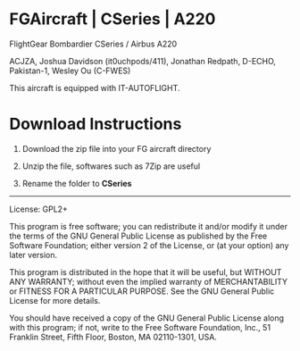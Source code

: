 # FGAircraft | CSeries | A220
FlightGear Bombardier CSeries / Airbus A220

ACJZA, Joshua Davidson (it0uchpods/411), Jonathan Redpath, D-ECHO, Pakistan-1, Wesley Ou (C-FWES)

This aircraft is equipped with IT-AUTOFLIGHT.

# Download Instructions
1. Download the zip file into your FG aircraft directory

2. Unzip the file, softwares such as 7Zip are useful

3. Rename the folder to **CSeries**

*** 

License: GPL2+

This program is free software; you can redistribute it and/or
modify it under the terms of the GNU General Public License
as published by the Free Software Foundation; either version 2
of the License, or (at your option) any later version.

This program is distributed in the hope that it will be useful,
but WITHOUT ANY WARRANTY; without even the implied warranty of
MERCHANTABILITY or FITNESS FOR A PARTICULAR PURPOSE.  See the
GNU General Public License for more details.

You should have received a copy of the GNU General Public License
along with this program; if not, write to the Free Software
Foundation, Inc., 51 Franklin Street, Fifth Floor, Boston, MA  02110-1301, USA.
